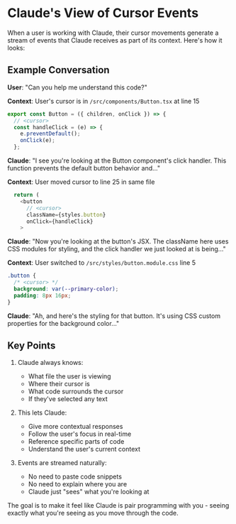 # Claude's View of Cursor Events

When a user is working with Claude, their cursor movements generate a stream of events that Claude receives as part of its context. Here's how it looks:

## Example Conversation

**User**: "Can you help me understand this code?"

**Context**: User's cursor is in `/src/components/Button.tsx` at line 15
```typescript
export const Button = ({ children, onClick }) => {
  // <cursor>
  const handleClick = (e) => {
    e.preventDefault();
    onClick(e);
  };
```

**Claude**: "I see you're looking at the Button component's click handler. This function prevents the default button behavior and..."

**Context**: User moved cursor to line 25 in same file
```typescript
  return (
    <button 
      // <cursor>
      className={styles.button}
      onClick={handleClick}
    >
```

**Claude**: "Now you're looking at the button's JSX. The className here uses CSS modules for styling, and the click handler we just looked at is being..."

**Context**: User switched to `/src/styles/button.module.css` line 5
```css
.button {
  /* <cursor> */
  background: var(--primary-color);
  padding: 8px 16px;
}
```

**Claude**: "Ah, and here's the styling for that button. It's using CSS custom properties for the background color..."

## Key Points

1. Claude always knows:
   - What file the user is viewing
   - Where their cursor is
   - What code surrounds the cursor
   - If they've selected any text

2. This lets Claude:
   - Give more contextual responses
   - Follow the user's focus in real-time
   - Reference specific parts of code
   - Understand the user's current context

3. Events are streamed naturally:
   - No need to paste code snippets
   - No need to explain where you are
   - Claude just "sees" what you're looking at

The goal is to make it feel like Claude is pair programming with you - seeing exactly what you're seeing as you move through the code.
